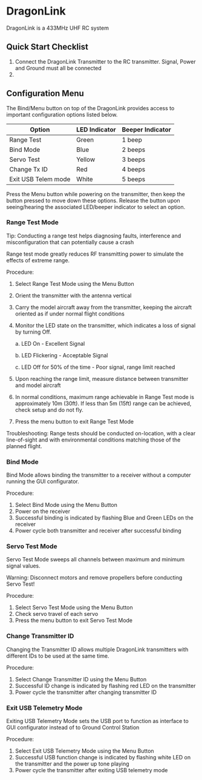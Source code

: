 # DragonLink

DragonLink is a 433MHz UHF RC system

## Quick Start Checklist

1. Connect the DragonLink Transmitter to the RC transmitter. Signal, Power and Ground must all be connected 
2. 

## Configuration Menu
The Bind/Menu button on top of the DragonLink provides access to important configuration options listed below.

| Option | LED Indicator | Beeper Indicator |
|---------------------|---------------|------------------|
| Range Test | Green | 1 beep |
| Bind Mode | Blue | 2 beeps |
| Servo Test | Yellow | 3 beeps |
| Change Tx ID | Red | 4 beeps |
| Exit USB Telem mode | White | 5 beeps |

Press the Menu button while powering on the transmitter, then keep the button pressed to move down these options. Release the button upon seeing/hearing the associated LED/beeper indicator to select an option.

### Range Test Mode
Tip: Conducting a range test helps diagnosing faults, interference and misconfiguration that can potentially cause a crash

Range test mode greatly reduces RF transmitting power to simulate the effects of extreme range. 

Procedure:
1. Select Range Test Mode using the Menu Button
2. Orient the transmitter with the antenna vertical
3. Carry the model aircraft away from the transmitter, keeping the aircraft oriented as if under normal flight conditions
4. Monitor the LED state on the transmitter, which indicates a loss of signal by turning Off.

    a. LED On - Excellent Signal

    b. LED Flickering - Acceptable Signal

    c. LED Off for 50% of the time - Poor signal, range limit reached

5. Upon reaching the range limit, measure distance between transmitter and model aircraft
6. In normal conditions, maximum range achievable in Range Test mode is approximately 10m (30ft). If less than 5m (15ft) range can be achieved, check setup and do not fly.
7. Press the menu button to exit Range Test Mode

Troubleshooting: Range tests should be conducted on-location, with a clear line-of-sight and with environmental conditions matching those of the planned flight.

### Bind Mode
Bind Mode allows binding the transmitter to a receiver without a computer running the GUI configurator.

Procedure:
1. Select Bind Mode using the Menu Button
2. Power on the receiver
3. Successful binding is indicated by flashing Blue and Green LEDs on the receiver
4. Power cycle both transmitter and receiver after successful binding
 
### Servo Test Mode
Servo Test Mode sweeps all channels between maximum and minimum signal values.

Warning: Disconnect motors and remove propellers before conducting Servo Test!

Procedure:
1. Select Servo Test Mode using the Menu Button
2. Check servo travel of each servo
3. Press the menu button to exit Servo Test Mode

### Change Transmitter ID
Changing the Transmitter ID allows multiple DragonLink transmitters with different IDs to be used at the same time.

Procedure:
1. Select Change Transmitter ID using the Menu Button
2. Successful ID change is indicated by flashing red LED on the transmitter
3. Power cycle the transmitter after changing transmitter ID

### Exit USB Telemetry Mode
Exiting USB Telemetry Mode sets the USB port to function as interface to GUI configurator instead of to Ground Control Station

Procedure:
1. Select Exit USB Telemetry Mode using the Menu Button
2. Successful USB function change is indicated by flashing white LED on the transmitter and the power up tone playing
3. Power cycle the transmitter after exiting USB telemetry mode
